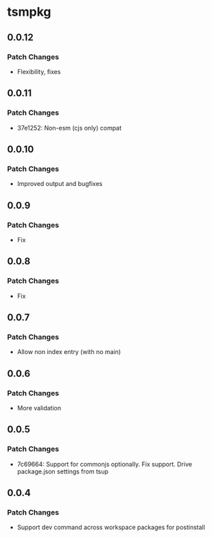 # tsmpkg

## 0.0.12

### Patch Changes

- Flexibility, fixes

## 0.0.11

### Patch Changes

- 37e1252: Non-esm (cjs only) compat

## 0.0.10

### Patch Changes

- Improved output and bugfixes

## 0.0.9

### Patch Changes

- Fix

## 0.0.8

### Patch Changes

- Fix

## 0.0.7

### Patch Changes

- Allow non index entry (with no main)

## 0.0.6

### Patch Changes

- More validation

## 0.0.5

### Patch Changes

- 7c69664: Support for commonjs optionally. Fix support. Drive package.json settings from tsup

## 0.0.4

### Patch Changes

- Support dev command across workspace packages for postinstall

